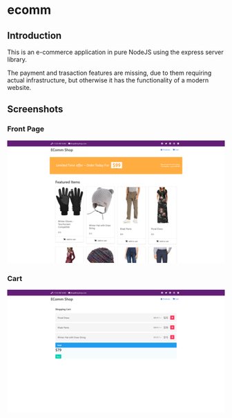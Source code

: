 # ecomm

## Introduction

This is an e-commerce application in pure NodeJS using the express server library.

The payment and trasaction features are missing, due to them requiring actual infrastructure, but otherwise it has the functionality of a modern website.

## Screenshots

### Front Page

![](/img/frontpage.png)

### Cart

![](/img/cart.png)